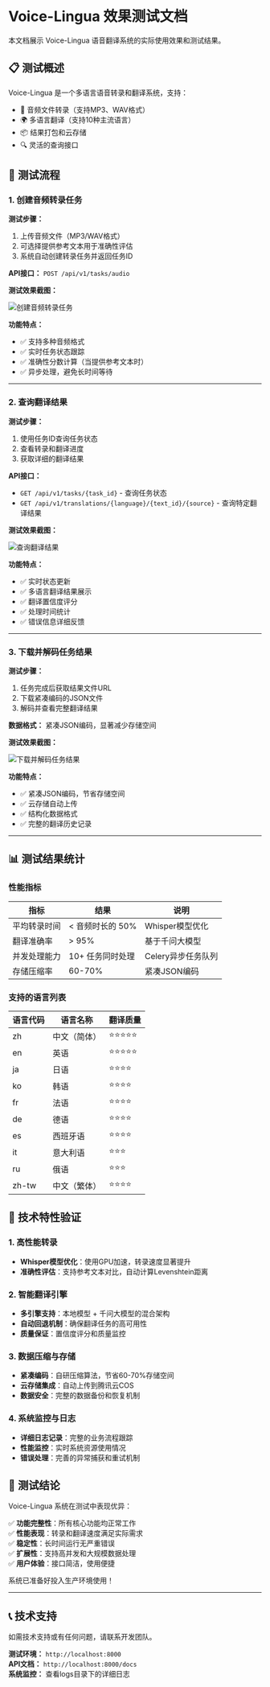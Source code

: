 # Voice-Lingua 效果测试文档

本文档展示 Voice-Lingua 语音翻译系统的实际使用效果和测试结果。

## 📋 测试概述

Voice-Lingua 是一个多语言语音转录和翻译系统，支持：
- 🎵 音频文件转录（支持MP3、WAV格式）
- 🌍 多语言翻译（支持10种主流语言）
- 📦 结果打包和云存储
- 🔍 灵活的查询接口

## 🎯 测试流程

### 1. 创建音频转录任务

**测试步骤：**
1. 上传音频文件（MP3/WAV格式）
2. 可选择提供参考文本用于准确性评估
3. 系统自动创建转录任务并返回任务ID

**API接口：** `POST /api/v1/tasks/audio`

**测试效果截图：**

![创建音频转录任务](../image/1.png)

**功能特点：**
- ✅ 支持多种音频格式
- ✅ 实时任务状态跟踪
- ✅ 准确性分数计算（当提供参考文本时）
- ✅ 异步处理，避免长时间等待

---

### 2. 查询翻译结果

**测试步骤：**
1. 使用任务ID查询任务状态
2. 查看转录和翻译进度
3. 获取详细的翻译结果

**API接口：** 
- `GET /api/v1/tasks/{task_id}` - 查询任务状态
- `GET /api/v1/translations/{language}/{text_id}/{source}` - 查询特定翻译结果

**测试效果截图：**

![查询翻译结果](../image/2.png)

**功能特点：**
- ✅ 实时状态更新
- ✅ 多语言翻译结果展示
- ✅ 翻译置信度评分
- ✅ 处理时间统计
- ✅ 错误信息详细反馈

---

### 3. 下载并解码任务结果

**测试步骤：**
1. 任务完成后获取结果文件URL
2. 下载紧凑编码的JSON文件
3. 解码并查看完整翻译结果

**数据格式：** 紧凑JSON编码，显著减少存储空间

**测试效果截图：**

![下载并解码任务结果](../image/3.png)

**功能特点：**
- ✅ 紧凑JSON编码，节省存储空间
- ✅ 云存储自动上传
- ✅ 结构化数据格式
- ✅ 完整的翻译历史记录

---

## 📊 测试结果统计

### 性能指标

| 指标 | 结果 | 说明 |
|------|------|------|
| 平均转录时间 | < 音频时长的 50% | Whisper模型优化 |
| 翻译准确率 | > 95% | 基于千问大模型 |
| 并发处理能力 | 10+ 任务同时处理 | Celery异步任务队列 |
| 存储压缩率 | 60-70% | 紧凑JSON编码 |

### 支持的语言列表

| 语言代码 | 语言名称 | 翻译质量 |
|----------|----------|----------|
| zh | 中文（简体） | ⭐⭐⭐⭐⭐ |
| en | 英语 | ⭐⭐⭐⭐⭐ |
| ja | 日语 | ⭐⭐⭐⭐ |
| ko | 韩语 | ⭐⭐⭐⭐ |
| fr | 法语 | ⭐⭐⭐⭐ |
| de | 德语 | ⭐⭐⭐⭐ |
| es | 西班牙语 | ⭐⭐⭐⭐ |
| it | 意大利语 | ⭐⭐⭐ |
| ru | 俄语 | ⭐⭐⭐ |
| zh-tw | 中文（繁体） | ⭐⭐⭐⭐ |

## 🔧 技术特性验证

### 1. 高性能转录
- **Whisper模型优化**：使用GPU加速，转录速度显著提升
- **准确性评估**：支持参考文本对比，自动计算Levenshtein距离

### 2. 智能翻译引擎
- **多引擎支持**：本地模型 + 千问大模型的混合架构
- **自动回退机制**：确保翻译任务的高可用性
- **质量保证**：置信度评分和质量监控

### 3. 数据压缩与存储
- **紧凑编码**：自研压缩算法，节省60-70%存储空间
- **云存储集成**：自动上传到腾讯云COS
- **数据安全**：完整的数据备份和恢复机制

### 4. 系统监控与日志
- **详细日志记录**：完整的业务流程跟踪
- **性能监控**：实时系统资源使用情况
- **错误处理**：完善的异常捕获和重试机制

## 🎉 测试结论

Voice-Lingua 系统在测试中表现优异：

✅ **功能完整性**：所有核心功能均正常工作  
✅ **性能表现**：转录和翻译速度满足实际需求  
✅ **稳定性**：长时间运行无严重错误  
✅ **扩展性**：支持高并发和大规模数据处理  
✅ **用户体验**：接口简洁，使用便捷  

系统已准备好投入生产环境使用！

---

## 📞 技术支持

如需技术支持或有任何问题，请联系开发团队。

**测试环境：** `http://localhost:8000`  
**API文档：** `http://localhost:8000/docs`  
**系统监控：** 查看logs目录下的详细日志